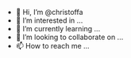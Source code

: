 - 👋 Hi, I’m @christoffa
- 👀 I’m interested in ...
- 🌱 I’m currently learning ...
- 💞️ I’m looking to collaborate on ...
- 📫 How to reach me ...

<!---
christoffa/christoffa is a ✨ special ✨ repository because its `README.md` (this file) appears on your GitHub profile.
You can click the Preview link to take a look at your changes.
--->
